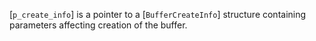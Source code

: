 [`p_create_info`] is a pointer to a [`BufferCreateInfo`] structure
containing parameters affecting creation of the buffer.